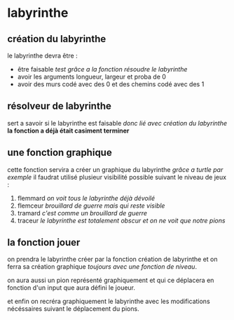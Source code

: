 # labyrinthe
## création du labyrinthe

le labyrinthe devra être : 
- être faisable *test grâce a la fonction résoudre le labyrinthe*
- avoir les arguments longueur, largeur et proba de 0
- avoir des murs codé avec des 0 et des chemins codé avec des 1

## résolveur de labyrinthe

sert a savoir si le labyrinthe est faisable  *donc lié avec création du labyrinthe*
**la fonction a déjà était casiment terminer**

## une fonction graphique

cette fonction servira a créer un graphique du labyrinthe *grâce a turtle par exemple*
il faudrat utilisé plusieur visibilité possible suivant le niveau de jeux :
1. flemmard *on voit tous le labyrinthe déjà dévoilé*
2. flemceur *brouillard de guerre mais qui reste visible*
3. tramard *c'est comme un brouillard de guerre*
4. traceur *le labyrinthe est totalement obscur et on ne voit que notre pions*

## la fonction jouer
on prendra le labyrinthe créer par la fonction création de labyrinthe
et on ferra sa création graphique *toujours avec une fonction de niveau*.

on aura aussi un pion représenté graphiquement et qui ce déplacera
en fonction d'un input que aura défini le joueur.

et enfin on recréra graphiquement le labyrinthe avec les modifications
nécéssaires suivant le déplacement du pions.
